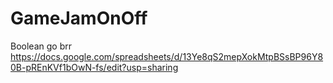# GameJamOnOff
Boolean go brr
https://docs.google.com/spreadsheets/d/13Ye8qS2mepXokMtpBSsBP96Y80B-pREnKVf1bOwN-fs/edit?usp=sharing
